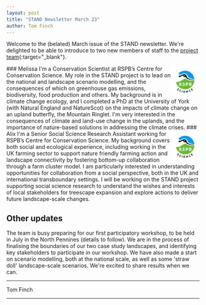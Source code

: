 ```yaml
---
layout: post
title: "STAND Newsletter March 23"
author: Tom Finch
---
```


Welcome to the (belated) March issue of the STAND newsletter. We're delighted to be able to introduce to two new members of staff to the [project team](https://stand-treescapes.github.io/our-team/){:target="_blank"}.

<img src="/assets/img/rspb_science.jpg" width="15%" align="right">
### Melissa
I'm a Conservation Scientist at RSPB’s Centre for Conservation Science. My role in the STAND project is to lead on the national and landscape scenario modelling, and the consequences of which on greenhouse gas emissions, biodiversity, food production and others. My background is in climate change ecology, and I completed a PhD at the University of York (with Natural England and NatureScot) on the impacts of climate change on an upland butterfly, the Mountain Ringlet. I'm very interested in the consequences of climate and land-use change in the uplands, and the importance of nature-based solutions in addressing the climate crises. 

<img src="/assets/img/rspb_science.jpg" width="15%" align="right">
### Alix
I'm a Senior Social Science Research Assistant working for RSPB’s Centre for Conservation Science. My background covers both social and ecological experience, including working in the UK farming sector to support nature friendly farming action and landscape connectivity by fostering bottom-up collaboration through a farm cluster model. I am particularly interested in understanding opportunities for collaboration from a social perspective, both in the UK and international transboundary settings. I will be working on the STAND project supporting social science research to understand the wishes and interests of local stakeholders for treescape expansion and explore actions to deliver future landscape-scale changes.

## Other updates
The team is busy preparing for our first participatory workshop, to be held in July in the North Pennines (details to follow). We are in the process of finalising the boundaries of our two case study landscapes, and identifying key stakeholders to participate in our workshop. We have also made a start on scenario modelling, both at the national scale, as well as some 'straw doll' landscape-scale scenarios. We're excited to share results when we can. 

***
Tom Finch

***
